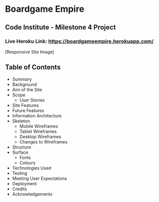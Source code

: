 # Boardgame Empire
## Code Institute - Milestone 4 Project
### Live Heroku Link: https://boardgameempire.herokuapp.com/

[Responsive Site Image]

## Table of Contents
* Summary
* Background
* Aim of the Site
* Scope
    * User Stories
* Site Features
* Future Features
* Information Architecture
* Skeleton
    * Mobile Wireframes
    * Tablet Wireframes
    * Desktop Wireframes
    * Changes to Wireframes
* Structure
* Surface
    * Fonts
    * Colours
* Technologies Used
* Testing
* Meeting User Expectations
* Deployment
* Credits
* Acknowledgements